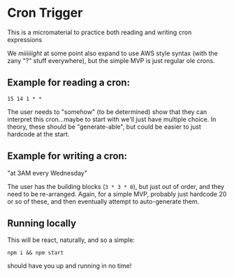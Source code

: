 # Cron Trigger

This is a micromaterial to practice both reading and writing cron expressions

We _miiiiiight_ at some point also expand to use AWS style syntax (with the zany "?" stuff everywhere), but the simple MVP is just regular ole crons.

## Example for reading a cron:

```
15 14 1 * *
```

The user needs to "somehow" (to be determined) show that they can interpret this cron...maybe to start with we'll just have multiple choice. In theory, these should be "generate-able", but could be easier to just hardcode at the start.

## Example for writing a cron:

"at 3AM every Wednesday"

The user has the building blocks (`3 * 3 * 0`), but just out of order, and they need to be re-arranged. Again, for a simple MVP, probably just hardcode 20 or so of these, and then eventually attempt to auto-generate them.

## Running locally

This will be react, naturally, and so a simple:

```
npm i && npm start
```

should have you up and running in no time!

